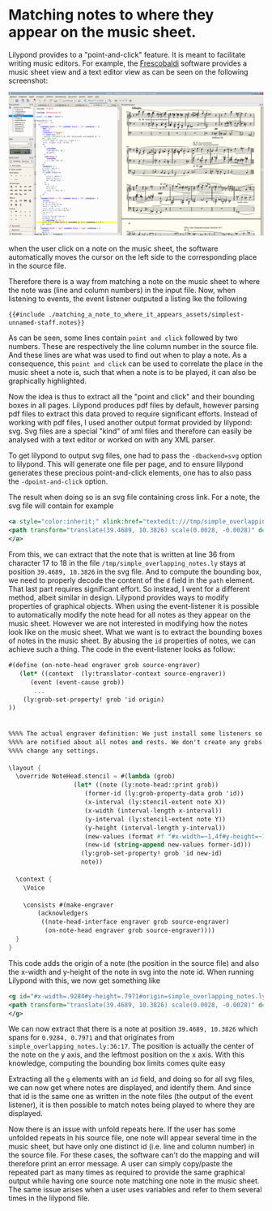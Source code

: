 # Matching notes to where they appear on the music sheet.

Lilypond provides to a "point-and-click" feature. It is meant to facilitate writing music editors. For example, the
[Frescobaldi](http://frescobaldi.org/) software provides a music sheet view and a text editor view as can be seen
on the following screenshot:

![Frescobaldi screenshot](./matching_a_note_to_where_it_appears_assets/frescobaldi1-nl.png)

when the user click on a note on the music sheet, the software automatically moves the cursor on the left side
to the corresponding place in the source file.

Therefore there is a way from matching a note on the music sheet to where the note was (line and column numbers)
in the input file. Now, when listening to events, the event listener outputed a listing lke the following

```
{{#include ./matching_a_note_to_where_it_appears_assets/simplest-unnamed-staff.notes}}
```

As can be seen, some lines contain `point and click` followed by two numbers. These are respectively the line
column number in the source file. And these lines are what was used to find out when to play a note. As a consequence,
this `point and click` can be used to correlate the place in the music sheet a note is, such that when a note
is to be played, it can also be graphically highlighted.

Now the idea is thus to extract all the "point and click" and their bounding boxes in all pages. Lilypond produces
pdf files by default, however parsing pdf files to extract this data proved to require significant efforts. Instead
of working with pdf files, I used another output format provided by lilypond: svg. Svg files are a special "kind"
of xml files and therefore can easily be analysed with a text editor or worked on with any XML parser.

To get lilypond to output svg files, one had to pass the `-dbackend=svg` option to lilypond. This will generate
one file per page, and to ensure lilypond generates these precious point-and-click elements, one has to also pass
the `-dpoint-and-click` option.

The result when doing so is an svg file containing cross link. For a note, the svg file will contain for example
```svg
<a style="color:inherit;" xlink:href="textedit:///tmp/simple_overlapping_notes.ly:36:17:18">
<path transform="translate(39.4689, 10.3826) scale(0.0028, -0.0028)" d="M211 141c61 0 117 -33 117 -100c0 -71 -52 -121 -99 -149c-34 -20 -73 -33 -112 -33c-61 0 -117 33 -117 100c0 71 52 121 99 149c34 20 73 33 112 33z" fill="currentColor"/>
</a>
```


From this, we can extract that the note that is written at line 36 from character 17 to 18 in the file
`/tmp/simple_overlapping_notes.ly` stays at position `39.4689, 10.3826` in the svg file. And to
compute the bounding box, we need to properly decode the content of the `d` field in the `path` element.
That last part requires significant effort. So instead, I went for a different method, albeit similar in
design. Lilypond provides ways to modify properties of graphical objects. When using the event-listener
it is possible to automatically modify the note head for all notes as they appear on the music sheet.
However we are not interested in modifying how the notes look like on the music sheet. What we want is to
extract the bounding boxes of notes in the music sheet. By abusing the `id` properties of notes, we can
achieve such a thing. The code in the event-listener looks as follow:

```scm
#(define (on-note-head engraver grob source-engraver)
   (let* ((context  (ly:translator-context source-engraver))
	  (event (event-cause grob))
       ...
	(ly:grob-set-property! grob 'id origin)
))


%%%% The actual engraver definition: We just install some listeners so we
%%%% are notified about all notes and rests. We don't create any grobs or
%%%% change any settings.

\layout {
  \override NoteHead.stencil = #(lambda (grob)
				  (let* ((note (ly:note-head::print grob))
					 (former-id (ly:grob-property-data grob 'id))
					 (x-interval (ly:stencil-extent note X))
					 (x-width (interval-length x-interval))
					 (y-interval (ly:stencil-extent note Y))
					 (y-height (interval-length y-interval))
					 (new-values (format #f "#x-width=~1,4f#y-height=~1,4f" x-width y-height))
					 (new-id (string-append new-values former-id)))
				    (ly:grob-set-property! grob 'id new-id)
				    note))

  \context {
    \Voice

    \consists #(make-engraver
		(acknowledgers
		 ((note-head-interface engraver grob source-engraver)
		  (on-note-head engraver grob source-engraver))))
  }
}
```

This code adds the origin of a note (the position in the source file) and also the x-width and y-height
of the note in svg into the note id. When running Lilypond with this, we now get something like
```svg
<g id="#x-width=.9284#y-height=.7971#origin=simple_overlapping_notes.ly:36:17:20#...">
<path transform="translate(39.4689, 10.3826) scale(0.0028, -0.0028)" d="M211 141c61 0 117 -33 117 -100c0 -71 -52 -121 -99 -149c-34 -20 -73 -33 -112 -33c-61 0 -117 33 -117 100c0 71 52 121 99 149c34 20 73 33 112 33z" fill="currentColor"/>
</g>
```

We can now extract that there is a note at position `39.4689, 10.3826` which spans for `0.9284, 0.7971` and that originates
from `simple_overlapping_notes.ly:36:17`. The position is actually the center of the note on the y axis, and the leftmost
position on the x axis. With this knowledge, computing the bounding box limits comes quite easy

Extracting all the `g` elements with an `id` field, and doing so for all svg files, we can now get where notes are displayed, and
identify them. And since that id is the same one as written in the note files (the output of the event listener), it is then
possible to match notes being played to where they are displayed.

Now there is an issue with unfold repeats here. If the user has some unfolded repeats in his source file, one note will appear
several time in the music sheet, but have only one distinct id (i.e. line and column number) in the source file. For these
cases, the software can't do the mapping and will therefore print an error message. A user can simply copy/paste the repeated
part as many times as required to provide the same graphical output while having one source note matching one note in the
music sheet. The same issue arises when a user uses variables and refer to them several times in the lilypond file.
